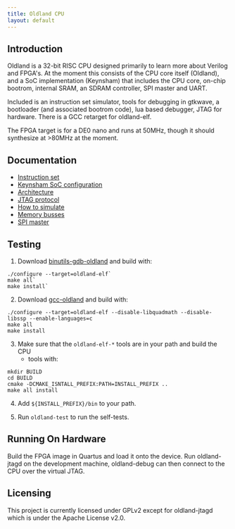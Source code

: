 ```yaml
---
title: Oldland CPU
layout: default
---
```


Introduction
------------

Oldland is a 32-bit RISC CPU designed primarily to learn more about Verilog
and FPGA's.  At the moment this consists of the CPU core itself (Oldland), and
a SoC implementation (Keynsham) that includes the CPU core, on-chip bootrom,
internal SRAM, an SDRAM controller, SPI master and UART.

Included is an instruction set simulator, tools for debugging in gtkwave, a
bootloader (and associated bootrom code), lua based debugger, JTAG for
hardware.  There is a GCC retarget for oldland-elf.

The FPGA target is for a DE0 nano and runs at 50MHz, though it should
synthesize at &gt;80MHz at the moment.

Documentation
-------------

- [Instruction set](instructions.html)
- [Keynsham SoC configuration](keynsham.html)
- [Architecture](docs/design.html)
- [JTAG protocol](docs/jtag.html)
- [How to simulate](docs/simulating.html)
- [Memory busses](docs/memory.html)
- [SPI master](docs/spimaster.html)

Testing
-------

   1. Download
      [binutils-gdb-oldland](https://github.com/jamieiles/binutils-gdb-oldland") and
      build with:  
```
./configure --target=oldland-elf`  
make all`  
make install`
```

   2. Download
      [gcc-oldland](https://github.com/jamieiles/gcc-oldland) and build with:
```
./configure --target=oldland-elf --disable-libquadmath --disable-libssp --enable-languages=c
make all
make install
```

   3. Make sure that the `oldland-elf-*` tools are in your path and build the CPU
      + tools with:  
```
mkdir BUILD
cd BUILD
cmake -DCMAKE_ISNTALL_PREFIX:PATH=INSTALL_PREFIX ..
make all install
```

   4. Add `${INSTALL_PREFIX}/bin` to your path.

   5. Run `oldland-test` to run the self-tests.

Running On Hardware
-------------------

Build the FPGA image in Quartus and load it onto the device.  Run
oldland-jtagd on the development machine, oldland-debug can then connect to
the CPU over the virtual JTAG.

Licensing
---------

This project is currently licensed under GPLv2 except for oldland-jtagd which
is under the Apache License v2.0.
